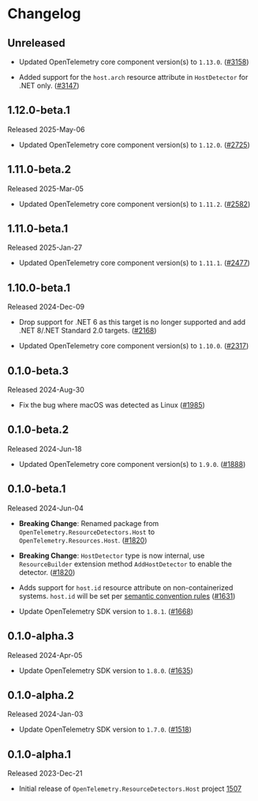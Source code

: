 # Changelog

## Unreleased

* Updated OpenTelemetry core component version(s) to `1.13.0`.
  ([#3158](https://github.com/open-telemetry/opentelemetry-dotnet-contrib/pull/3158))

* Added support for the `host.arch` resource attribute in `HostDetector`
  for .NET only.
  ([#3147](https://github.com/open-telemetry/opentelemetry-dotnet-contrib/pull/3147))

## 1.12.0-beta.1

Released 2025-May-06

* Updated OpenTelemetry core component version(s) to `1.12.0`.
  ([#2725](https://github.com/open-telemetry/opentelemetry-dotnet-contrib/pull/2725))

## 1.11.0-beta.2

Released 2025-Mar-05

* Updated OpenTelemetry core component version(s) to `1.11.2`.
  ([#2582](https://github.com/open-telemetry/opentelemetry-dotnet-contrib/pull/2582))

## 1.11.0-beta.1

Released 2025-Jan-27

* Updated OpenTelemetry core component version(s) to `1.11.1`.
  ([#2477](https://github.com/open-telemetry/opentelemetry-dotnet-contrib/pull/2477))

## 1.10.0-beta.1

Released 2024-Dec-09

* Drop support for .NET 6 as this target is no longer supported
  and add .NET 8/.NET Standard 2.0 targets.
  ([#2168](https://github.com/open-telemetry/opentelemetry-dotnet-contrib/pull/2168))

* Updated OpenTelemetry core component version(s) to `1.10.0`.
  ([#2317](https://github.com/open-telemetry/opentelemetry-dotnet-contrib/pull/2317))

## 0.1.0-beta.3

Released 2024-Aug-30

* Fix the bug where macOS was detected as Linux
  ([#1985](https://github.com/open-telemetry/opentelemetry-dotnet-contrib/pull/1985))

## 0.1.0-beta.2

Released 2024-Jun-18

* Updated OpenTelemetry core component version(s) to `1.9.0`.
  ([#1888](https://github.com/open-telemetry/opentelemetry-dotnet-contrib/pull/1888))

## 0.1.0-beta.1

Released 2024-Jun-04

* **Breaking Change**: Renamed package from `OpenTelemetry.ResourceDetectors.Host`
  to `OpenTelemetry.Resources.Host`.
  ([#1820](https://github.com/open-telemetry/opentelemetry-dotnet-contrib/pull/1820))

* **Breaking Change**: `HostDetector` type is now internal, use `ResourceBuilder`
  extension method `AddHostDetector` to enable the detector.
  ([#1820](https://github.com/open-telemetry/opentelemetry-dotnet-contrib/pull/1820))

* Adds support for `host.id` resource attribute on non-containerized systems.
`host.id` will be set per [semantic convention rules](https://github.com/open-telemetry/semantic-conventions/blob/v1.24.0/docs/resource/host.md)
  ([#1631](https://github.com/open-telemetry/opentelemetry-dotnet-contrib/pull/1631))

* Update OpenTelemetry SDK version to `1.8.1`.
  ([#1668](https://github.com/open-telemetry/opentelemetry-dotnet-contrib/pull/1668))

## 0.1.0-alpha.3

Released 2024-Apr-05

* Update OpenTelemetry SDK version to `1.8.0`.
  ([#1635](https://github.com/open-telemetry/opentelemetry-dotnet-contrib/pull/1635))

## 0.1.0-alpha.2

Released 2024-Jan-03

* Update OpenTelemetry SDK version to `1.7.0`.
  ([#1518](https://github.com/open-telemetry/opentelemetry-dotnet-contrib/pull/1518))

## 0.1.0-alpha.1

Released 2023-Dec-21

* Initial release of `OpenTelemetry.ResourceDetectors.Host` project
  [1507](https://github.com/open-telemetry/opentelemetry-dotnet-contrib/pull/1507)
